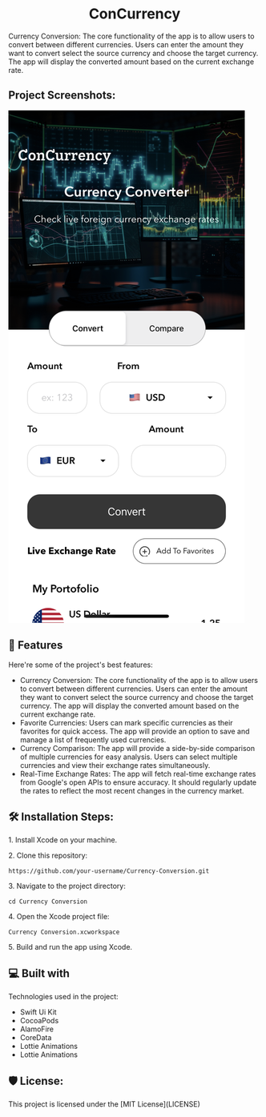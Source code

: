 <h1 align="center" id="title">ConCurrency</h1>

<p id="description">Currency Conversion: The core functionality of the app is to allow users to convert between different currencies. Users can enter the amount they want to convert select the source currency and choose the target currency. The app will display the converted amount based on the current exchange rate.</p>

<h2>Project Screenshots:</h2>


<img src="https://github.com/yasser74220/Currency-Conversion/blob/main/Screens/IMG_3150.PNG" alt="project-screenshot" >
  
  
<h2>🧐 Features</h2>

Here're some of the project's best features:

*   Currency Conversion: The core functionality of the app is to allow users to convert between different currencies. Users can enter the amount they want to convert select the source currency and choose the target currency. The app will display the converted amount based on the current exchange rate.
*   Favorite Currencies: Users can mark specific currencies as their favorites for quick access. The app will provide an option to save and manage a list of frequently used currencies.
*   Currency Comparison: The app will provide a side-by-side comparison of multiple currencies for easy analysis. Users can select multiple currencies and view their exchange rates simultaneously.
*   Real-Time Exchange Rates: The app will fetch real-time exchange rates from Google's open APIs to ensure accuracy. It should regularly update the rates to reflect the most recent changes in the currency market.

<h2>🛠️ Installation Steps:</h2>

<p>1. Install Xcode on your machine.</p>

<p>2. Clone this repository:</p>

```
https://github.com/your-username/Currency-Conversion.git
```

<p>3. Navigate to the project directory:</p>

```
cd Currency Conversion
```

<p>4. Open the Xcode project file:</p>

```
Currency Conversion.xcworkspace
```

<p>5. Build and run the app using Xcode.</p>

  
  
<h2>💻 Built with</h2>

Technologies used in the project:

*   Swift Ui Kit
*   CocoaPods
*   AlamoFire
*   CoreData
*   Lottie Animations
*   Lottie Animations

<h2>🛡️ License:</h2>

This project is licensed under the \[MIT License\](LICENSE)
